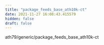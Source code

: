 ```yaml
---
title: "package_feeds_base_ath10k-ct"
date: 2021-11-27 16:08:43.415579
hidden: false
draft: false
---
```


ath79/generic/package_feeds_base_ath10k-ct

